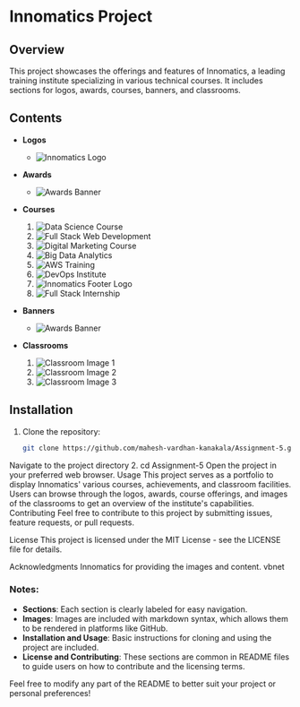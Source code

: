 # Innomatics Project

## Overview

This project showcases the offerings and features of Innomatics, a leading training institute specializing in various technical courses. It includes sections for logos, awards, courses, banners, and classrooms.

## Contents

- **Logos**
  - ![Innomatics Logo](https://www.innomatics.in/wp-content/uploads/2023/01/Innomatics-Logo1.png)

- **Awards**
  - ![Awards Banner](https://www.innomatics.in/wp-content/uploads/2023/12/mb-banner.jpg)

- **Courses**
  1. ![Data Science Course](https://www.innomatics.in/wp-content/uploads/2023/01/No-1-best-data-science-course-training-institute-in-hyderabad.jpg)
  2. ![Full Stack Web Development](https://www.innomatics.in/wp-content/uploads/2023/01/Full-Stack-Web-Development-training-program-Innomatics-research-labs-india.png)
  3. ![Digital Marketing Course](https://www.innomatics.in/wp-content/uploads/2023/01/digital-marketing-course-training-hyderabad.jpg)
  4. ![Big Data Analytics](https://www.innomatics.in/wp-content/uploads/2023/01/big-data-analytics-with-hadoop-training-in-hyderabad-india.jpg)
  5. ![AWS Training](https://www.innomatics.in/wp-content/uploads/2023/01/AWS-training-institute-Innomatics-research-labs-Kukatpallihyderabad.jpg)
  6. ![DevOps Institute](https://www.innomatics.in/wp-content/uploads/2023/01/Devops-institute-Innomatics-research-labs-KukatpallyHyderabad.jpg)
  7. ![Innomatics Footer Logo](https://www.innomatics.in/wp-content/uploads/2023/01/innomatics-footer-logo.png)
  8. ![Full Stack Internship](https://www.innomatics.in/wp-content/uploads/2024/09/full-stack-internship.jpg)

- **Banners**
  - ![Awards Banner](https://www.innomatics.in/wp-content/uploads/2023/01/AWARD-PAGE.jpg)

- **Classrooms**
  1. ![Classroom Image 1](https://www.innomatics.in/wp-content/uploads/cache/2023/01/IMG_5450-scaled/2374760138.jpg)
  2. ![Classroom Image 2](https://www.innomatics.in/wp-content/uploads/cache/2023/01/IMG_5414-scaled/2727721008.jpg)
  3. ![Classroom Image 3](https://www.innomatics.in/wp-content/uploads/cache/2023/01/IMG_5452-scaled/2408469614.jpg)

## Installation

1. Clone the repository:
   ```bash
   git clone https://github.com/mahesh-vardhan-kanakala/Assignment-5.git
Navigate to the project directory
2. cd Assignment-5
Open the project in your preferred web browser.
Usage
This project serves as a portfolio to display Innomatics' various courses, achievements, and classroom facilities.
Users can browse through the logos, awards, course offerings, and images of the classrooms to get an overview of the institute's capabilities.
Contributing
Feel free to contribute to this project by submitting issues, feature requests, or pull requests.

License
This project is licensed under the MIT License - see the LICENSE file for details.

Acknowledgments
Innomatics for providing the images and content.
vbnet

### Notes:
- **Sections**: Each section is clearly labeled for easy navigation.
- **Images**: Images are included with markdown syntax, which allows them to be rendered in platforms like GitHub.
- **Installation and Usage**: Basic instructions for cloning and using the project are included.
- **License and Contributing**: These sections are common in README files to guide users on how to contribute and the licensing terms.

Feel free to modify any part of the README to better suit your project or personal preferences!





